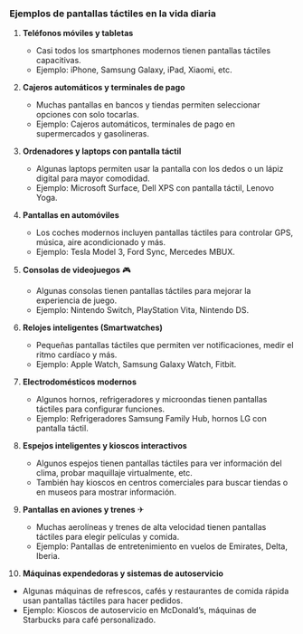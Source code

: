

###  **Ejemplos de pantallas táctiles en la vida diaria**  

1. **Teléfonos móviles y tabletas**  
   - Casi todos los smartphones modernos tienen pantallas táctiles capacitivas.  
   - Ejemplo: iPhone, Samsung Galaxy, iPad, Xiaomi, etc.  

2. **Cajeros automáticos y terminales de pago**   
   - Muchas pantallas en bancos y tiendas permiten seleccionar opciones con solo tocarlas.  
   - Ejemplo: Cajeros automáticos, terminales de pago en supermercados y gasolineras.  

3. **Ordenadores y laptops con pantalla táctil** 
   - Algunas laptops permiten usar la pantalla con los dedos o un lápiz digital para mayor comodidad.  
   - Ejemplo: Microsoft Surface, Dell XPS con pantalla táctil, Lenovo Yoga.  

4. **Pantallas en automóviles**  
   - Los coches modernos incluyen pantallas táctiles para controlar GPS, música, aire acondicionado y más.  
   - Ejemplo: Tesla Model 3, Ford Sync, Mercedes MBUX.  

5. **Consolas de videojuegos** 🎮  
   - Algunas consolas tienen pantallas táctiles para mejorar la experiencia de juego.  
   - Ejemplo: Nintendo Switch, PlayStation Vita, Nintendo DS.  

6. **Relojes inteligentes (Smartwatches)**   
   - Pequeñas pantallas táctiles que permiten ver notificaciones, medir el ritmo cardíaco y más.  
   - Ejemplo: Apple Watch, Samsung Galaxy Watch, Fitbit.  

7. **Electrodomésticos modernos**   
   - Algunos hornos, refrigeradores y microondas tienen pantallas táctiles para configurar funciones.  
   - Ejemplo: Refrigeradores Samsung Family Hub, hornos LG con pantalla táctil.  

8. **Espejos inteligentes y kioscos interactivos**   
   - Algunos espejos tienen pantallas táctiles para ver información del clima, probar maquillaje virtualmente, etc.  
   - También hay kioscos en centros comerciales para buscar tiendas o en museos para mostrar información.  

9. **Pantallas en aviones y trenes** ✈  
   - Muchas aerolíneas y trenes de alta velocidad tienen pantallas táctiles para elegir películas y comida.  
   - Ejemplo: Pantallas de entretenimiento en vuelos de Emirates, Delta, Iberia.  

10. **Máquinas expendedoras y sistemas de autoservicio**  
   - Algunas máquinas de refrescos, cafés y restaurantes de comida rápida usan pantallas táctiles para hacer pedidos.  
   - Ejemplo: Kioscos de autoservicio en McDonald’s, máquinas de Starbucks para café personalizado.  

